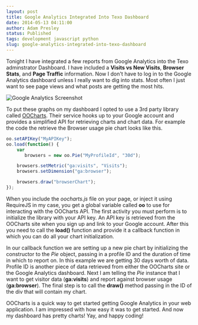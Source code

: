 ```yaml
---
layout: post
title: Google Analytics Integrated Into Texo Dashboard
date: 2014-05-13 04:11:00
author: Adam Presley
status: Published
tags: development javascript python
slug: google-analytics-integrated-into-texo-dashboard
---
```


Tonight I have integrated a few reports from Google Analytics into the Texo adminstrator Dashboard. I have included a **Visits vs New Visits**, **Browser Stats**, and **Page Traffic** information. Now I don't have to log in to the Google Analytics dashboard unless I really want to dig into stats. Most often I just want to see page views and what posts are getting the most hits. 

![Google Analytics Screenshot](http://www.adampresley.com.s3.amazonaws.com/posts/texo-dashboard-google-analytics.png)

To put these graphs on my dashboard I opted to use a 3rd party library called [OOCharts](http://oocharts.com/). Their service hooks up to your Google account and provides a simplified API for retrieving charts and chart data. For example the code the retrieve the Browser usage pie chart looks like this.

```javascript
oo.setAPIKey("MyAPIKey");
oo.load(function() {
    var
       browsers = new oo.Pie("MyProfileId", "30d");

    browsers.setMetric("ga:visits", "Visits");
    browsers.setDimension("ga:browser");

    browsers.draw("browserChart");
});
```

When you include the *oocharts.js* file on your page, or inject it using RequireJS in my case, you get a global variable called **oo** to use for interacting with the OOCharts API. The first activity you must perform is to initialize the library with your API key. An API key is retrieved from the OOCharts site when you sign up and link to your Google account. After this you need to call the **load()** function and provide it a callback function in which you can do all your chart initialization. 

In our callback function we are setting up a new pie chart by initializing the constructor to the *Pie* object, passing in a profile ID and the duration of time in which to report on. In this example we are getting 30 days worth of data. Profile ID is another piece of data retrieved from either the OOCharts site or the Google Analytics dashboard. Next I am telling the *Pie* instance that I want to get visitor data (**ga:visits**) and report against browser usage (**ga:browser**). The final step is to call the **draw()** method passing in the ID of the div that will contain my chart. 

OOCharts is a quick way to get started getting Google Analytics in your web application. I am impressed with how easy it was to get started. And now my dashboard has pretty charts! Yay, and happy coding!